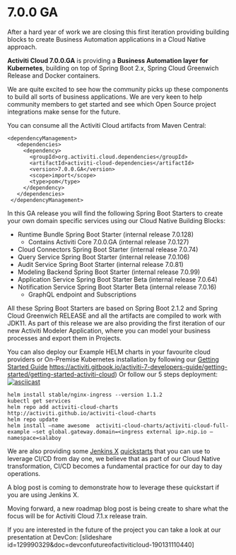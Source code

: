 # 7.0.0 GA

After a hard year of work we are closing this first iteration providing building blocks to create Business Automation applications in a Cloud Native approach. 

**Activiti Cloud 7.0.0.GA** is providing a **Business Automation layer for Kubernetes**, building on top of Spring Boot 2.x, Spring Cloud Greenwich Release and Docker containers.

We are quite excited to see how the community picks up these components to build all sorts of business applications. We are very keen to help community members to get started and see which Open Source project integrations make sense for the future.

You can consume all the Activiti Cloud artifacts from Maven Central:

```
<dependencyManagement>
   <dependencies>
     <dependency>
       <groupId>org.activiti.cloud.dependencies</groupId>
       <artifactId>activiti-cloud-dependencies</artifactId>
       <version>7.0.0.GA</version>
       <scope>import</scope>
       <type>pom</type>
     </dependency>
   </dependencies>
 </dependencyManagement>
```


In this GA release you will find the following Spring Boot Starters to create your own domain specific services using our Cloud Native Building Blocks:
- Runtime Bundle Spring Boot Starter (internal release 7.0.128)
  - Contains Activiti Core 7.0.0.GA (internal release 7.0.127)
- Cloud Connectors Spring Boot Starter (internal release 7.0.74)
- Query Service Spring Boot Starter (internal release 7.0.106)
- Audit Service Spring Boot Starter (internal release 7.0.81)
- Modeling Backend Spring Boot Starter (internal release 7.0.99)
- Application Service Spring Boot Starter Beta (internal release 7.0.64) 
- Notification Service Spring Boot Starter Beta (internal release 7.0.16)
    - GraphQL endpoint and Subscriptions

All these Spring Boot Starters are based on Spring Boot 2.1.2 and Spring Cloud Greenwich RELEASE and all the artifacts are compiled to work with JDK11. 
As part of this release we are also providing the first iteration of our new Activiti Modeler Application, where you can model your business processes and export them in Projects.

You can also deploy our Example HELM charts in your favourite cloud providers or On-Premise Kubernetes installation by following our [Getting Started Guide]() 
https://activiti.gitbook.io/activiti-7-developers-guide/getting-started/getting-started-activiti-cloud) 
Or follow our 5 steps deployment:
[![asciicast](https://asciinema.org/a/227940.svg)](https://asciinema.org/a/227940)
```
helm install stable/nginx-ingress --version 1.1.2
kubectl get services
helm repo add activiti-cloud-charts http://activiti.github.io/activiti-cloud-charts
helm repo update
helm install —name awesome  activiti-cloud-charts/activiti-cloud-full-example —set global.gateway.domain=<ingress external ip>.nip.io —namespace=salaboy
```

We are also providing some [Jenkins X](http://jenkinsx.io) [quickstarts](https://github.com/Activiti?utf8=%E2%9C%93&q=quickstart) that you can use to leverage CI/CD from day one, we believe that as part of our Cloud Native transformation, CI/CD becomes a fundamental practice for our day to day operations.

A blog post is coming to demonstrate how to leverage these quickstart if you are using Jenkins X. 

Moving forward, a new roadmap blog post is being create to share what the focus will be for Activiti Cloud 7.1.x release train. 

If you are interested in the future of the project you can take a look at our presentation at DevCon: [slideshare id=129990329&doc=devconfutureofactiviticloud-190131110440]






